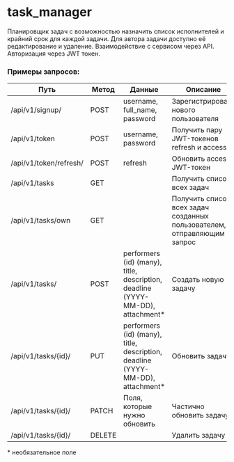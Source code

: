 # task_manager
Планировщик задач с возможностью назначить список исполнителей и крайний срок для каждой задачи. Для автора задачи доступно её редактирование и удаление. Взаимодействие с сервисом через API. Авторизация через JWT токен.

### Примеры запросов:
| Путь  | Метод | Данные | Описание |
| ------- | --------- | ---------| --------- |
| /api/v1/signup/ | POST | username, full_name, password |  Зарегистрировать нового пользователя |
| /api/v1/token | POST | username, password |  Получить пару JWT-токенов refresh и access |
| /api/v1/token/refresh/ | POST | refresh | Обновить access JWT-токен |
| /api/v1/tasks | GET |  |  Получить список всех задач |
| /api/v1/tasks/own | GET |  |  Получить список всех задач созданных пользователем, отправляющим запрос |
| /api/v1/tasks/ | POST | performers (id) (many), title, description, deadline (YYYY-MM-DD), attachment* |  Создать новую задачу |
| /api/v1/tasks/{id}/ | PUT | performers (id) (many), title, description, deadline (YYYY-MM-DD), attachment* |  Обновить задачу |
| /api/v1/tasks/{id}/ | PATCH | Поля, которые нужно обновить |  Частично обновить задачу |
| /api/v1/tasks/{id}/ | DELETE |  |  Удалить задачу |

\* необязательное поле
